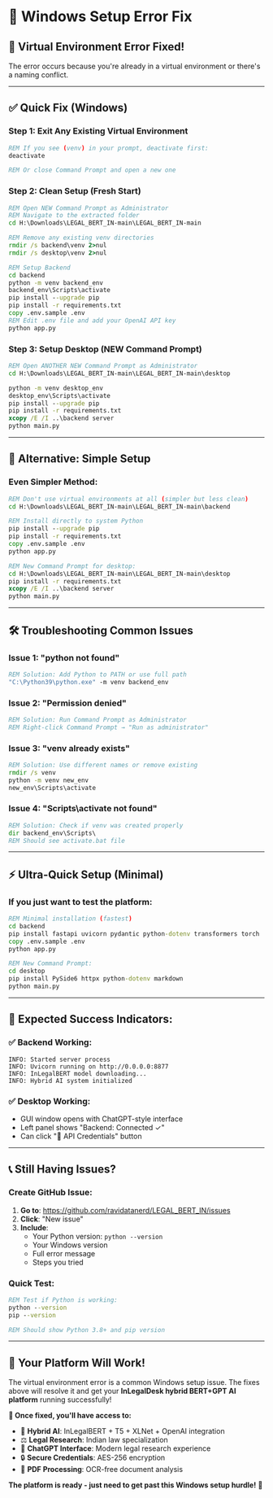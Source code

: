 # 🔧 Windows Setup Error Fix

## 🚨 **Virtual Environment Error Fixed!**

The error occurs because you're already in a virtual environment or there's a naming conflict.

---

## ✅ **Quick Fix (Windows)**

### **Step 1: Exit Any Existing Virtual Environment**
```cmd
REM If you see (venv) in your prompt, deactivate first:
deactivate

REM Or close Command Prompt and open a new one
```

### **Step 2: Clean Setup (Fresh Start)**
```cmd
REM Open NEW Command Prompt as Administrator
REM Navigate to the extracted folder
cd H:\Downloads\LEGAL_BERT_IN-main\LEGAL_BERT_IN-main

REM Remove any existing venv directories
rmdir /s backend\venv 2>nul
rmdir /s desktop\venv 2>nul

REM Setup Backend
cd backend
python -m venv backend_env
backend_env\Scripts\activate
pip install --upgrade pip
pip install -r requirements.txt
copy .env.sample .env
REM Edit .env file and add your OpenAI API key
python app.py
```

### **Step 3: Setup Desktop (NEW Command Prompt)**
```cmd
REM Open ANOTHER NEW Command Prompt as Administrator
cd H:\Downloads\LEGAL_BERT_IN-main\LEGAL_BERT_IN-main\desktop

python -m venv desktop_env
desktop_env\Scripts\activate
pip install --upgrade pip
pip install -r requirements.txt
xcopy /E /I ..\backend server
python main.py
```

---

## 🎯 **Alternative: Simple Setup**

### **Even Simpler Method:**
```cmd
REM Don't use virtual environments at all (simpler but less clean)
cd H:\Downloads\LEGAL_BERT_IN-main\LEGAL_BERT_IN-main\backend

REM Install directly to system Python
pip install --upgrade pip
pip install -r requirements.txt
copy .env.sample .env
python app.py

REM New Command Prompt for desktop:
cd H:\Downloads\LEGAL_BERT_IN-main\LEGAL_BERT_IN-main\desktop
pip install -r requirements.txt
xcopy /E /I ..\backend server
python main.py
```

---

## 🛠️ **Troubleshooting Common Issues**

### **Issue 1: "python not found"**
```cmd
REM Solution: Add Python to PATH or use full path
"C:\Python39\python.exe" -m venv backend_env
```

### **Issue 2: "Permission denied"**
```cmd
REM Solution: Run Command Prompt as Administrator
REM Right-click Command Prompt → "Run as administrator"
```

### **Issue 3: "venv already exists"**
```cmd
REM Solution: Use different names or remove existing
rmdir /s venv
python -m venv new_env
new_env\Scripts\activate
```

### **Issue 4: "Scripts\activate not found"**
```cmd
REM Solution: Check if venv was created properly
dir backend_env\Scripts\
REM Should see activate.bat file
```

---

## ⚡ **Ultra-Quick Setup (Minimal)**

### **If you just want to test the platform:**
```cmd
REM Minimal installation (fastest)
cd backend
pip install fastapi uvicorn pydantic python-dotenv transformers torch
copy .env.sample .env
python app.py

REM New Command Prompt:
cd desktop  
pip install PySide6 httpx python-dotenv markdown
python main.py
```

---

## 🎯 **Expected Success Indicators:**

### **✅ Backend Working:**
```
INFO: Started server process
INFO: Uvicorn running on http://0.0.0.0:8877
INFO: InLegalBERT model downloading...
INFO: Hybrid AI system initialized
```

### **✅ Desktop Working:**
- GUI window opens with ChatGPT-style interface
- Left panel shows "Backend: Connected ✓"
- Can click "🔑 API Credentials" button

---

## 📞 **Still Having Issues?**

### **Create GitHub Issue:**
1. **Go to**: https://github.com/ravidatanerd/LEGAL_BERT_IN/issues
2. **Click**: "New issue"
3. **Include**:
   - Your Python version: `python --version`
   - Your Windows version
   - Full error message
   - Steps you tried

### **Quick Test:**
```cmd
REM Test if Python is working:
python --version
pip --version

REM Should show Python 3.8+ and pip version
```

---

## 🎊 **Your Platform Will Work!**

The virtual environment error is a common Windows setup issue. The fixes above will resolve it and get your **InLegalDesk hybrid BERT+GPT AI platform** running successfully!

**🚀 Once fixed, you'll have access to:**
- 🤖 **Hybrid AI**: InLegalBERT + T5 + XLNet + OpenAI integration
- ⚖️ **Legal Research**: Indian law specialization
- 💬 **ChatGPT Interface**: Modern legal research experience
- 🔒 **Secure Credentials**: AES-256 encryption
- 📄 **PDF Processing**: OCR-free document analysis

**The platform is ready - just need to get past this Windows setup hurdle!** 🎉